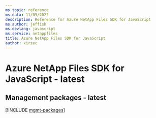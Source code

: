 ```yaml
---
ms.topic: reference
ms.data: 11/09/2022
description: Reference for Azure NetApp Files SDK for JavaScript
ms.author: jeffish
ms.devlang: javascript
ms.service: netappfiles
title: Azure NetApp Files SDK for JavaScript
author: xirzec
---
```

# Azure NetApp Files SDK for JavaScript - latest

## Management packages - latest
[!INCLUDE [mgmt-packages](netapp-files-mgmt-index.md)]